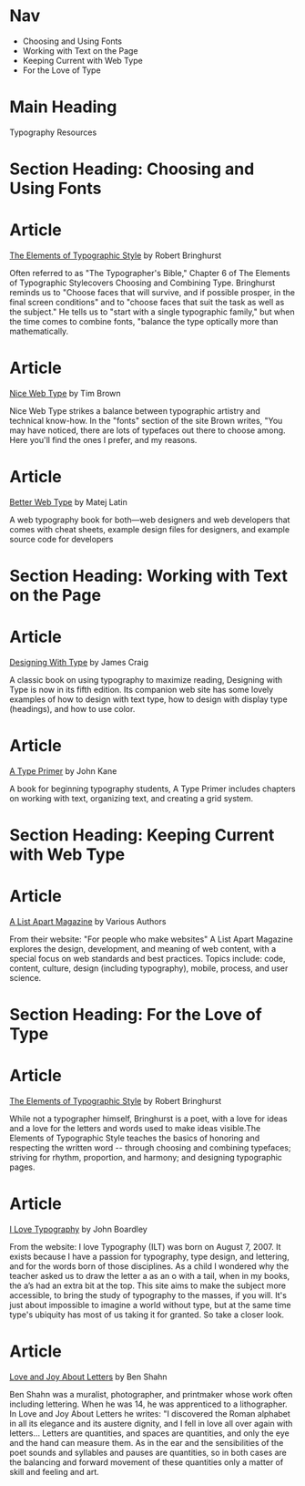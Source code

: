 # Nav

- Choosing and Using Fonts
- Working with Text on the Page
- Keeping Current with Web Type
- For the Love of Type

# Main Heading

Typography Resources

# Section Heading: Choosing and Using Fonts

# Article

[The Elements of Typographic Style](https://en.wikipedia.org/wiki/The_Elements_of_Typographic_Style)
by Robert Bringhurst

Often referred to as "The Typographer's Bible," Chapter 6 of The Elements of
Typographic Stylecovers Choosing and Combining Type. Bringhurst reminds us to
"Choose faces that will survive, and if possible prosper, in the final screen
conditions" and to "choose faces that suit the task as well as the subject." He
tells us to "start with a single typographic family," but when the time comes to
combine fonts, "balance the type optically more than mathematically.

# Article

[Nice Web Type](http://nicewebtype.com/) 
by Tim Brown

Nice Web Type strikes a balance between typographic artistry and technical
know-how. In the "fonts" section of the site Brown writes, "You may have
noticed, there are lots of typefaces out there to choose among. Here you'll find
the ones I prefer, and my reasons.

# Article

[Better Web Type](https://betterwebtype.com/)
by Matej Latin

A web typography book for both—web designers and web developers that comes with
cheat sheets, example design files for designers, and example source code for
developers

# Section Heading: Working with Text on the Page

# Article

[Designing With Type](https://www.amazon.com/Designing-Type-5th-Essential-Typography/dp/0823014134)
by James Craig

A classic book on using typography to maximize reading, Designing with Type is
now in its fifth edition. Its companion web site has some lovely examples of how
to design with text type, how to design with display type (headings), and how to
use color.

# Article

[A Type Primer](https://www.amazon.com/Type-Primer-2nd-John-Kane/dp/0205066445)
by John Kane

A book for beginning typography students, A Type Primer includes chapters on
working with text, organizing text, and creating a grid system.

# Section Heading: Keeping Current with Web Type

# Article

[A List Apart Magazine](https://alistapart.com/)
by Various Authors

From their website: "For people who make websites" A List Apart Magazine
explores the design, development, and meaning of web content, with a special
focus on web standards and best practices. Topics include: code, content,
culture, design (including typography), mobile, process, and user science.

# Section Heading: For the Love of Type

# Article

[The Elements of Typographic Style](https://en.wikipedia.org/wiki/The_Elements_of_Typographic_Style)
by Robert Bringhurst

While not a typographer himself, Bringhurst is a poet, with a love for ideas and
a love for the letters and words used to make ideas visible.The Elements of
Typographic Style teaches the basics of honoring and respecting the written word
-- through choosing and combining typefaces; striving for rhythm, proportion,
and harmony; and designing typographic pages.

# Article

[I Love Typography](https://fonts.ilovetypography.com/)
by John Boardley

From the website: I love Typography (ILT) was born on August 7, 2007. It exists
because I have a passion for typography, type design, and lettering, and for the
words born of those disciplines. As a child I wondered why the teacher asked us
to draw the letter a as an o with a tail, when in my books, the a’s had an extra
bit at the top. This site aims to make the subject more accessible, to bring the
study of typography to the masses, if you will. It's just about impossible to
imagine a world without type, but at the same time type's ubiquity has most of
us taking it for granted. So take a closer look.

# Article

[Love and Joy About Letters](https://www.amazon.com/Love-Joy-about-Letters-Lettering/dp/B0006AYYFG)
by Ben Shahn

Ben Shahn was a muralist, photographer, and printmaker whose work often
including lettering. When he was 14, he was apprenticed to a lithographer. In
Love and Joy About Letters he writes: "I discovered the Roman alphabet in all
its elegance and its austere dignity, and I fell in love all over again with
letters… Letters are quantities, and spaces are quantities, and only the eye and
the hand can measure them. As in the ear and the sensibilities of the poet
sounds and syllables and pauses are quantities, so in both cases are the
balancing and forward movement of these quantities only a matter of skill and
feeling and art.
